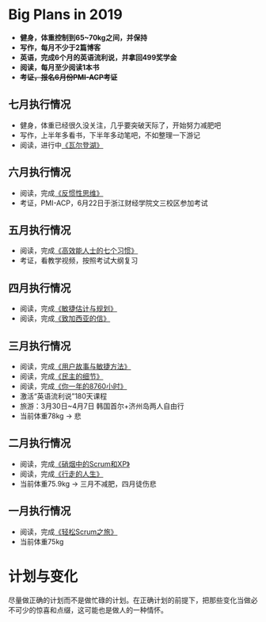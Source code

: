 # Big Plans in 2019
- **健身，体重控制到65~70kg之间，并保持**
- **写作，每月不少于2篇博客**
- **英语，完成6个月的英语流利说，并拿回499奖学金**
- **阅读，每月至少阅读1本书**
- ~~**考证，报名6月份PMI-ACP考证**~~

## 七月执行情况
- 健身，体重已经很久没关注，几乎要突破天际了，开始努力减肥吧
- 写作，上半年多看书，下半年多动笔吧，不如整理一下游记
- 阅读，进行中[《瓦尔登湖》](https://book.douban.com/subject/1865089/)

## 六月执行情况
- 阅读，完成[《反惯性思维》](https://book.douban.com/subject/27003169/)
- 考证，PMI-ACP，6月22日于浙江财经学院文三校区参加考试

## 五月执行情况
- 阅读，完成[《高效能人士的七个习惯》](https://book.douban.com/subject/5325618/)
- 考证，看教学视频，按照考试大纲复习

## 四月执行情况
- 阅读，完成[《敏捷估计与规划》](https://book.douban.com/subject/2188111/)
- 阅读，完成[《致加西亚的信》](https://book.douban.com/subject/26631275/)

## 三月执行情况
- 阅读，完成[《用户故事与敏捷方法》](https://book.douban.com/subject/4743056/)
- 阅读，完成[《民主的细节》](https://book.douban.com/subject/3813669/)
- 阅读，完成[《你一年的8760小时》](https://book.douban.com/subject/26695301/)
- 激活“英语流利说”180天课程
- 旅游：3月30日~4月7日 韩国首尔+济州岛两人自由行
- 当前体重78kg -> 悲

## 二月执行情况
- 阅读，完成[《硝烟中的Scrum和XP》](https://book.douban.com/subject/5501718/)
- 阅读，完成[《行走的人生》](https://book.douban.com/subject/27097472/)
- 当前体重75.9kg -> 三月不减肥，四月徒伤悲

## 一月执行情况
- 阅读，完成[《轻松Scrum之旅》](https://book.douban.com/subject/4201536/)
- 当前体重75kg

# 计划与变化
尽量做正确的计划而不是做忙碌的计划。在正确计划的前提下，把那些变化当做必不可少的惊喜和点缀，这可能也是做人的一种情怀。
